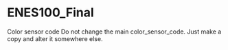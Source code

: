 # ENES100_Final
Color sensor code
Do not change the main color_sensor_code. Just make a copy and alter it somewhere else.

